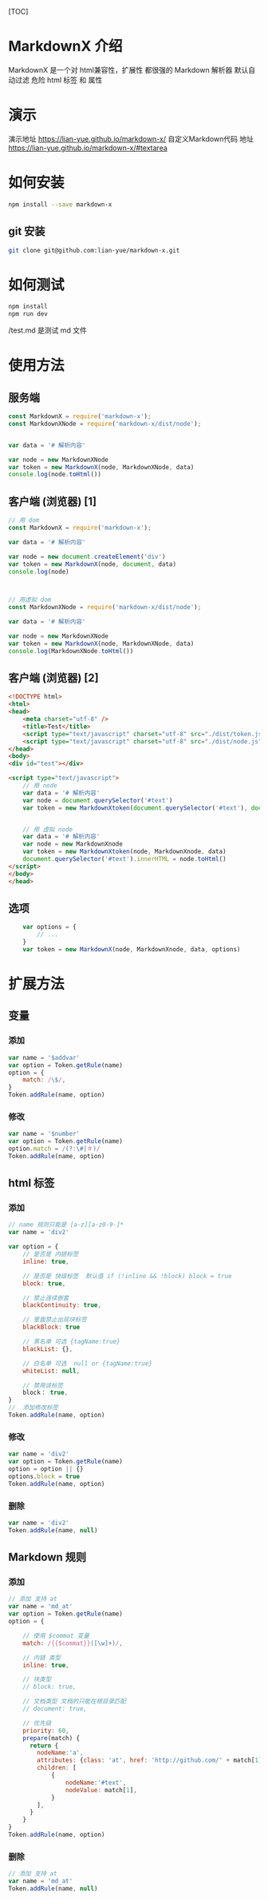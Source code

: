 [TOC]

# MarkdownX 介绍
MarkdownX  是一个对 html兼容性，扩展性 都很强的 Markdown 解析器 默认自动过滤  危险 html 标签 和 属性

# 演示
演示地址 <https://lian-yue.github.io/markdown-x/> 自定义Markdown代码 地址<https://lian-yue.github.io/markdown-x/#textarea>

# 如何安装
```bash
npm install --save markdown-x
```

## git 安装
```bash
git clone git@github.com:lian-yue/markdown-x.git
```

# 如何测试
```bash
npm install
npm run dev
```
/test.md 是测试  md 文件

# 使用方法
## 服务端
```js
const MarkdownX = require('markdown-x');
const MarkdownXNode = require('markdown-x/dist/node');


var data = '# 解析内容'

var node = new MarkdownXNode
var token = new MarkdownX(node, MarkdownXNode, data)
console.log(node.toHtml())
```


## 客户端 (浏览器) [1]

```js
// 用 dom
const MarkdownX = require('markdown-x');

var data = '# 解析内容'

var node = new document.createElement('div')
var token = new MarkdownX(node, document, data)
console.log(node)



// 用虚拟 dom
const MarkdownXNode = require('markdown-x/dist/node');

var data = '# 解析内容'

var node = new MarkdownXNode
var token = new MarkdownX(node, MarkdownXNode, data)
console.log(MarkdownXNode.toHtml())
```



## 客户端 (浏览器) [2]

```html
<!DOCTYPE html>
<html>
<head>
    <meta charset="utf-8" />
    <title>Test</title>
    <script type="text/javascript" charset="utf-8" src="./dist/token.js"></script>
    <script type="text/javascript" charset="utf-8" src="./dist/node.js"></script>
</head>
<body>
<div id="test"></div>

<script type="text/javascript">
    // 用 node
    var data = '# 解析内容'
    var node = document.querySelector('#text')
    var token = new MarkdownXtoken(document.querySelector('#text'), document, data)


    // 用 虚拟 node
    var data = '# 解析内容'
    var node = new MarkdownXnode
    var token = new MarkdownXtoken(node, MarkdownXnode, data)
    document.querySelector('#text').innerHTML = node.toHtml()
</script>
</body>
</head>
```

## 选项

```js
    var options = {
        // ...
    }
    var token = new MarkdownX(node, MarkdownXnode, data, options)
```



# 扩展方法

## 变量

### 添加
```js
var name = '$addvar'
var option = Token.getRule(name)
option = {
    match: /\$/,
}
Token.addRule(name, option)
```


### 修改
```js
var name = '$number'
var option = Token.getRule(name)
option.match = /(?:\#|＃)/
Token.addRule(name, option)
```



##  html 标签

### 添加
```js
// name 规则只能是 [a-z][a-z0-9-]*  
var name = 'div2'

var option = {
    // 是否是 内链标签
    inline: true,

    // 是否是 快级标签  默认值 if (!inline && !block) block = true
    block: true,

    // 禁止连续嵌套
    blackContinuity: true,

    // 里面禁止出现块标签
    blackBlock: true

    // 黑名单 可选 {tagName:true}
    blackList: {},

    // 白名单 可选  null or {tagName:true}
    whiteList: null,

    // 禁用该标签
    block： true,
}
//  添加修改标签
Token.addRule(name, option)

```


### 修改
```js
var name = 'div2'
var option = Token.getRule(name)
option = option || {}
options.block = true
Token.addRule(name, option)
```

### 删除
```js
var name = 'div2'
Token.addRule(name, null)
```


## Markdown 规则

### 添加
```js
// 添加 支持 at
var name = 'md_at'
var option = Token.getRule(name)
option = {

    // 使用 $commat 变量
    match: /{{$commat}}([\w]+)/,

    // 内链 类型
    inline: true,

    // 块类型
    // block: true,

    // 文档类型 文档的只能在根目录匹配
    // document: true,

    // 优先级
    priority: 60,
    prepare(match) {
      return {
        nodeName:'a',
        attributes: {class: 'at', href: 'http://github.com/' + match[1]},
        children: [
            {
                nodeName:'#text',
                nodeValue: match[1],
            }
        ],
      }
    }
}
Token.addRule(name, option)
```



### 删除
```js
// 添加 支持 at
var name = 'md_at'
Token.addRule(name, null)
```
